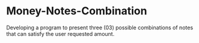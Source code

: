 # Money-Notes-Combination
Developing a program to present three (03) possible combinations of notes that can satisfy the user requested amount.
